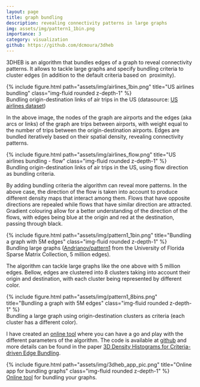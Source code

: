 ```yaml
---
layout: page
title: graph bundling
description: revealing connectivity patterns in large graphs
img: assets/img/pattern1_1bin.png
importance: 3
category: visualization
github: https://github.com/dcmoura/3dheb
---
```


3DHEB is an algorithm that bundles edges of a graph to reveal connectivity patterns. It allows to tackle large graphs and specify bundling criteria to cluster edges (in addition to the default criteria based on  proximity).

<div class="row">
    <div class="col-sm mt-3 mt-md-0">
        {% include figure.html path="assets/img/airlines_1bin.png" title="US airlines bundling" class="img-fluid rounded z-depth-1" %}
    </div>
</div>
<div class="caption">
    Bundling origin-destination links of air trips in the US (datasource: <a href="https://github.com/gephi/gephi/wiki/Datasets">US airlines dataset</a>)
</div>

In the above image, the nodes of the graph are airports and the edges (aka arcs or links) of the graph are trips between airports, with weight equal to the number of trips between the origin-destination airports. Edges are bundled iteratively based on their spatial density, revealing connectivity patterns.

<div class="row">
    <div class="col-sm mt-3 mt-md-0">
        {% include figure.html path="assets/img/airlines_flow.png" title="US airlines bundling - flow" class="img-fluid rounded z-depth-1" %}
    </div>
</div>
<div class="caption">
    Bundling origin-destination links of air trips in the US, using flow direction as bundling criteria.
</div>

By adding bundling criteria the algorithm can reveal more patterns. In the above case, the direction of the flow is taken into account to produce different density maps that interact among them. Flows that have opposite directions are repealed while flows that have similar direction are attracted. Gradient colouring allow for a better understanding of the direction of the flows, with edges being blue at the origin and red at the destination, passing through black.

<div class="row">
    <div class="col-sm mt-3 mt-md-0">
        {% include figure.html path="assets/img/pattern1_1bin.png" title="Bundling a graph with 5M edges" class="img-fluid rounded z-depth-1" %}
    </div>
</div>
<div class="caption">
    Bundling large graphs (<a href="https://sparse.tamu.edu/Andrianov/pattern1">Andrianov/pattern1</a> from the University of Florida Sparse Matrix Collection, 5 million edges).
</div>

The algorithm can tackle large graphs like the one above with 5 million edges. Bellow, edges are clustered into 8 clusters taking into account their origin and destination, with each cluster being represented by different color.

<div class="row">
    <div class="col-sm mt-3 mt-md-0">
        {% include figure.html path="assets/img/pattern1_8bins.png" title="Bundling a graph with 5M edges" class="img-fluid rounded z-depth-1" %}
    </div>
</div>
<div class="caption">
    Bundling a large graph using origin-destination clusters as criteria (each cluster has a different color).
</div>

I have created an <a href="http://dcmoura.github.io/3DHEB/">online tool</a> where you can have a go and play with the different parameters of the algorithm. The code is available at <a href="https://github.com/dcmoura/3DHEB">github</a> and more details can be found in the paper <a href="https://arxiv.org/abs/1504.02687">3D Density Histograms for Criteria-driven Edge Bundling</a>.

<div class="row">
    <div class="col-sm mt-3 mt-md-0">
        {% include figure.html path="assets/img/3dheb_app_pic.png" title="Online app for bundling graphs" class="img-fluid rounded z-depth-1" %}
    </div>
</div>
<div class="caption">
    <a href="http://dcmoura.github.io/3DHEB/">Online tool</a> for bundling your graphs.
</div>
